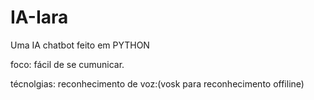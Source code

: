 # IA-Iara
Uma IA  chatbot feito em PYTHON


foco:
  fácil de se cumunicar.


  técnolgias:
    reconhecimento de voz:(vosk para reconhecimento offiline)